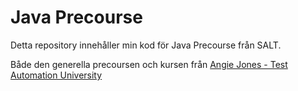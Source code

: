 # Java Precourse  

Detta repository innehåller min kod för Java Precourse från SALT.

Både den generella precoursen och kursen från [Angie Jones - Test Automation University](https://testautomationu.applitools.com/java-programming-course/)
